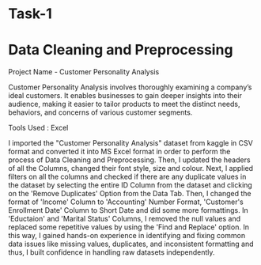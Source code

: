 # Task-1
# Data Cleaning and Preprocessing

Project Name - Customer Personality Analysis

Customer Personality Analysis involves thoroughly examining a company’s ideal customers. It enables businesses to gain deeper insights into their audience, making it easier to tailor products to meet the distinct needs, behaviors, and concerns of various customer segments.

Tools Used : Excel

I imported the "Customer Personality Analysis" dataset from kaggle in CSV format and converted it into MS Excel format in order to perform the process of Data Cleaning and Preprocessing.
Then, I updated the headers of all the Columns, changed their font style, size and colour.
Next, I applied filters on all the columns and checked if there are any duplicate values in the dataset by selecting the entire ID Column from the dataset and clicking on the 'Remove Duplicates' Option from the Data Tab.
Then, I changed the format of 'Income' Column to 'Accounting' Number Format, 'Customer's Enrollment Date' Column to Short Date and did some more formattings.
In 'Eductaion' and 'Marital Status' Columns, I removed the null values and replaced some repetitive values by using the 'Find and Replace' option.
In this way, I gained hands-on experience in identifying and fixing common data issues like missing values, duplicates, and inconsistent formatting and thus, I built confidence in handling raw datasets independently.
